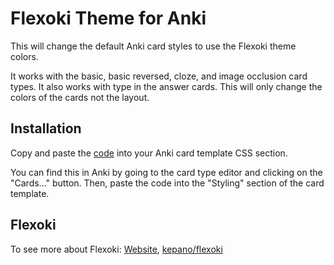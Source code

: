# Flexoki Theme for Anki

This will change the default Anki card styles to use the Flexoki theme colors.

It works with the basic, basic reversed, cloze, and image occlusion card types. It also works with type in the answer cards. This will only change the colors of the cards not the layout.

## Installation

Copy and paste the [code](flexoki.css) into your Anki card template CSS section.

You can find this in Anki by going to the card type editor and clicking on the "Cards..." button. Then, paste the code into the "Styling" section of the card template.


## Flexoki
To see more about Flexoki: [Website](https://stephango.com/flexoki), [kepano/flexoki](https://github.com/kepano/flexoki)